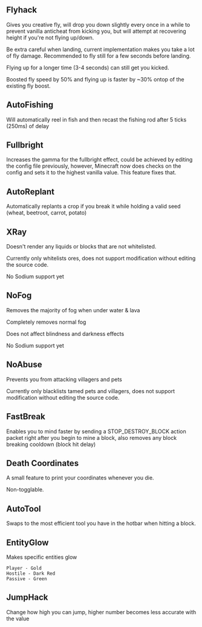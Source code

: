 ## Flyhack
Gives you creative fly, will drop you down slightly every once in a while to prevent vanilla anticheat from kicking you, but will attempt at recovering height if you're not flying up/down.

Be extra careful when landing, current implementation makes you take a lot of fly damage. Recommended to fly still for a few seconds before landing.

Flying up for a longer time (3-4 seconds) can still get you kicked.

Boosted fly speed by 50% and flying up is faster by ~30% ontop of the existing fly boost.

## AutoFishing
Will automatically reel in fish and then recast the fishing rod after 5 ticks (250ms) of delay

## Fullbright
Increases the gamma for the fullbright effect, could be achieved by editing the config file previously, however, Minecraft now does checks on the config and sets it to the highest vanilla value. This feature fixes that.

## AutoReplant
Automatically replants a crop if you break it while holding a valid seed (wheat, beetroot, carrot, potato)

## XRay
Doesn't render any liquids or blocks that are not whitelisted.

Currently only whitelists ores, does not support modification without editing the source code.

No Sodium support yet

## NoFog
Removes the majority of fog when under water & lava

Completely removes normal fog

Does not affect blindness and darkness effects

No Sodium support yet

## NoAbuse
Prevents you from attacking villagers and pets

Currently only blacklists tamed pets and villagers, does not support modification without editing the source code.

## FastBreak
Enables you to mind faster by sending a STOP_DESTROY_BLOCK action packet right after you begin to mine a block, also removes any block breaking cooldown (block hit delay)

## Death Coordinates
A small feature to print your coordinates whenever you die.

Non-togglable.

## AutoTool
Swaps to the most efficient tool you have in the hotbar when hitting a block.

## EntityGlow
Makes specific entities glow
```
Player - Gold
Hostile - Dark Red
Passive - Green
```

## JumpHack
Change how high you can jump, higher number becomes less accurate with the value